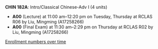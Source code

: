 **CHIN 182A**: Intro/Classical Chinese-Adv I (4 units)

- **A00** (Lecture) at 11:00 am–12:20 pm on Tuesday, Thursday at RCLAS R06 by Liu, Mingming (A17258266)
- **A00** (Final Exam) at 11:30 am–2:29 pm on Thursday at RCLAS R02 by Liu, Mingming (A17258266)

[Enrollment numbers over time](./CHIN182A.tsv)
